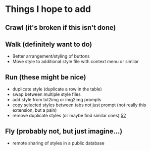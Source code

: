 # Things I hope to add

## Crawl (it's broken if this isn't done)

## Walk (definitely want to do)
- Better arrangement/styling of buttons 
- Move style to additional style file with context menu or similar

## Run (these might be nice)
- duplicate style (duplicate a row in the table)
- swap between multiple style files
- add style from txt2img or img2img prompts
- copy selected styles between tabs not just prompt (not really this extension, but a pain)
- remove duplicate styles (or maybe find similar ones) [52](https://github.com/chrisgoringe/Styles-Editor/issues/52)

## Fly (probably not, but just imagine...)
- remote sharing of styles in a public database